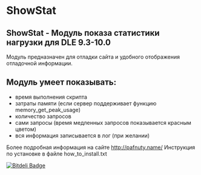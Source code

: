 ShowStat
========

ShowStat - Модуль показа статистики нагрузки для DLE 9.3-10.0
---------
Модуль предназначен для отладки сайта и удобного отображения отладочной информации.

Модуль умеет показывать:
---------
* время выполнения скрипта
* затраты памяти (если сервер поддерживает функцию memory_get_peak_usage)
* количество запросов 
* сами запросы (время медленных запросов показывается красным цветом)
* вся информация записывается в лог (при желании)

Более подробная информация на сайте http://pafnuty.name/
Инструкция по установке в файле how_to_install.txt


[![Bitdeli Badge](https://d2weczhvl823v0.cloudfront.net/pafnuty/showstat/trend.png)](https://bitdeli.com/free "Bitdeli Badge")

